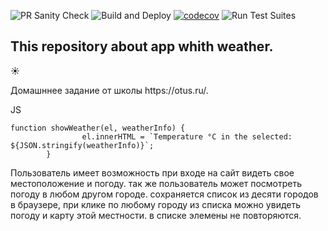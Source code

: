 ![PR Sanity Check](https://github.com/ValentinDankovtsev/js_weater_task/workflows/PR%20Sanity%20Check/badge.svg)
![Build and Deploy](https://github.com/ValentinDankovtsev/js_weater_task/workflows/Build%20and%20Deploy/badge.svg)
[![codecov](https://codecov.io/gh/ValentinDankovtsev/js_weater_task/branch/feature/graph/badge.svg?token=D2E8Y00DHZ)](https://codecov.io/gh/ValentinDankovtsev/js_weater_task)
![Run Test Suites](https://github.com/ValentinDankovtsev/js_weater_task/workflows/Run%20Test%20Suites/badge.svg)

<h2>This repository about app whith weather.</h2><p>&#9728;</p>
Домашннее задание от школы https://otus.ru/.

JS

<pre><code>function showWeather(el, weatherInfo) {
                el.innerHTML = `Temperature °C in the selected: ${JSON.stringify(weatherInfo)}`;
        }</code></pre>

Пользователь имеет возможность при входе на сайт видеть свое местоположение и погоду. так же пользователь может посмотреть погоду в любом другом городе. сохраняется список из десяти городов в браузере, при клике по любому городу из списка можно увидеть погоду и карту этой местности. в списке элемены не повторяются.
